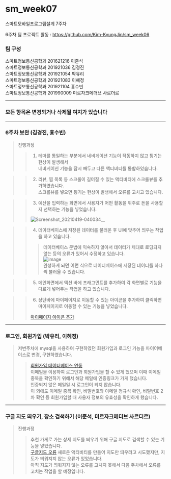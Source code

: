 # sm_week07
스마트모바일프로그램설계 7주차

6주차 팀 프로젝트 활동 : https://github.com/Kim-KyungJin/sm_week06

### 팀 구성   
스마트정보통신공학과 201621216 이준석   
스마트정보통신공학과 201921036 김경진   
스마트정보통신공학과 201921054 박유리   
스마트정보통신공학과 201921083 이혜정   
스마트정보통신공학과 201921104 홍수빈    
스마트정보통신공학과 201990009 미르자크메더브 사르더르    

   ***   
### 모든 항목은 변경되거나 삭제될 여지가 있습니다   
   ***   
   
### 6주차 보완 (김경진, 홍수빈)   
>진행과정   
>>1. 테마를 통일하는 부분에서 네비게이션 기능이 작동하지 않고 튕기는 현상이 발생해서   
>>네비게이션 기능을 잠시 빼두고 다른 액티비티를 통합하였습니다.   

>>2. 리뷰, 찜 목록 등 스크롤이 길어질 수 있는 액티비티에 스크롤뷰를 추가하였습니다.   
>>스크롤뷰를 넣으면 튕기는 현상이 발생해서 오류를 고치고 있습니다.   

>>3. 예산을 입력하는 화면에서 사용자가 어떤 활동을 위주로 돈을 사용할 지 선택하는 기능을 넣었습니다.   
>>
>>![Screenshot_20210419-040034__](https://user-images.githubusercontent.com/57963888/115230133-e4053680-a14e-11eb-97a0-951b71bac580.jpg)   
   
   
>>4. 데이터베이스에 저장된 데이터를 불러온 후 UI에 맞추어 띄우는 작업을 하고 있습니다.   
>>>데이터베이스 문법에 익숙하지 않아서 데이터가 제대로 로딩되지 않는 등의 오류가 있어서 수정하고 있습니다.   
>>>![image](https://user-images.githubusercontent.com/57963888/115232334-8d4d2c00-a151-11eb-8e8d-228e3ba19d0e.png)   
>>>완성하게 되면 이런 식으로 데이터베이스에 저장된 데이터를 하나씩 불러올 수 있습니다.   

>>5. 메인화면에서 액션 바에 프래그먼트를 추가하여 각 화면별로 기능을 다르게 넣어주는 작업을 하고 있습니다.   
>>

>>6. 상단바에 마이페이지로 이동할 수 있는 아이콘을 추가하여 클릭하면 마이페이지로 이동할 수 있는 기능을 넣었습니다.   
>>
>>[마이페이지 아이콘 추가](https://user-images.githubusercontent.com/57963888/115233615-17e25b00-a153-11eb-9253-e99cd8cf17a5.mp4)   

   ***   
   
### 로그인, 회원가입 (박유리, 이혜정)   
>저번주차에 mysql을 사용하여 구현하였던 회원가입과 로그인 기능을 파이어베이스로 변경, 구현하였습니다.   
>>[회원가입 데이터베이스 연동](https://user-images.githubusercontent.com/57963888/115234150-af47ae00-a153-11eb-8330-3e14e7ed6650.mp4)    
>이메일을 이용하여 로그인과 회원가입을 할 수 있게 했으며 이때 이메일 중복을 확인하기 위해서 해당 메일에 인증링크가 가게 했습니다.   
>인증되지 않은 메일일 시 로그인이 되지 않습니다.   
>이 외에도 이메일 중복 확인, 비밀번호와 이메일 정규식 확인, 비밀번호 2차 확인 등 회원가입할 때 사용자 정보의 유효성을 확인하게 했습니다.   

***   
   
### 구글 지도 띄우기, 장소 검색하기 (이준석, 미르자크메더브 사르더르)   
>진행과정   
>>추천 가게로 가는 상세 지도를 띄우기 위해 구글 지도로 검색할 수 있는 기능을 넣었습니다.     
>>[구글지도 오류](https://user-images.githubusercontent.com/57963888/115234181-b2429e80-a153-11eb-9242-71cabdd5553a.mp4)
>>새로운 액티비티를 만들어 지도만 띄우려고 시도했지만, 지도가 띄워지지 않는 오류가 있었습니다.   
>아직 지도가 띄워지지 않는 오류를 고치지 못해서 다음 주차에서 오류를 고치는 작업을 할 예정입니다.   
